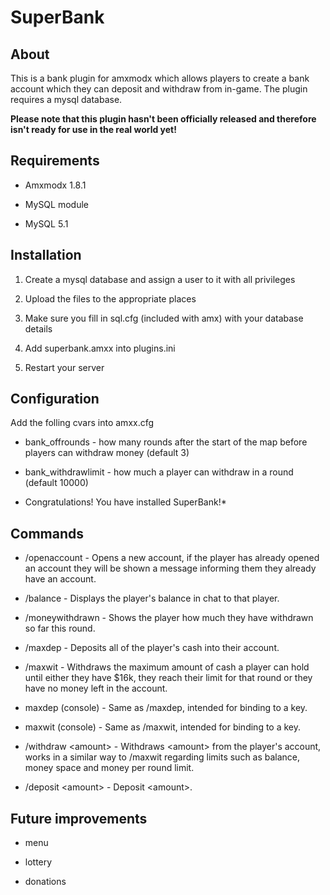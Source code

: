 # SuperBank #

## About

This is a bank plugin for amxmodx which allows players to create a bank account 
which they can deposit and withdraw from in-game. The plugin requires a mysql 
database.

**Please note that this plugin hasn't been officially released and therefore 
isn't ready for use in the real world yet!**

## Requirements

* Amxmodx 1.8.1

* MySQL module

* MySQL 5.1

## Installation

1. Create a mysql database and assign a user to it with all privileges

2. Upload the files to the appropriate places

3. Make sure you fill in sql.cfg (included with amx) with your database details

5. Add superbank.amxx into plugins.ini

6. Restart your server

## Configuration

Add the folling cvars into amxx.cfg

* bank_offrounds - how many rounds after the start of the map before players can withdraw money (default 3)

* bank_withdrawlimit - how much a player can withdraw in a round (default 10000)

* Congratulations! You have installed SuperBank!*

## Commands

* /openaccount - Opens a new account, if the player has already opened an 
  account they will be shown a message informing them they already have an 
  account.

* /balance - Displays the player's balance in chat to that player.

* /moneywithdrawn - Shows the player how much they have withdrawn so far this
  round.

* /maxdep - Deposits all of the player's cash into their account.

* /maxwit - Withdraws the maximum amount of cash a player can hold until either 
  they have $16k, they reach their limit for that round or they have no money 
  left in the account.

* maxdep (console) - Same as /maxdep, intended for binding to a key.

* maxwit (console) - Same as /maxwit, intended for binding to a key.

* /withdraw &lt;amount&gt; - Withdraws &lt;amount&gt; from the player's account,
  works in a similar way to /maxwit regarding limits such as balance, money 
  space and money per round limit.

* /deposit &lt;amount&gt; - Deposit &lt;amount&gt;.



## Future improvements

* menu

* lottery

* donations